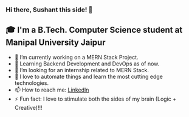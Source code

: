 ### Hi there, Sushant this side! 👋

## 🎓 I'm a B.Tech. Computer Science student at Manipal University Jaipur

- 🔭 I’m currently working on a MERN Stack Project.
- 🌱 Learning Backend Development and DevOps as of now.
- 👯 I’m looking for an internship related to MERN Stack.
- 💬 I love to automate things and learn the most cutting edge technologies.
- 📫 How to reach me: [LinkedIn](https://www.linkedin.com/in/im5ushant/)
- ⚡ Fun fact: I love to stimulate both the sides of my brain (Logic + Creative)!!!  

